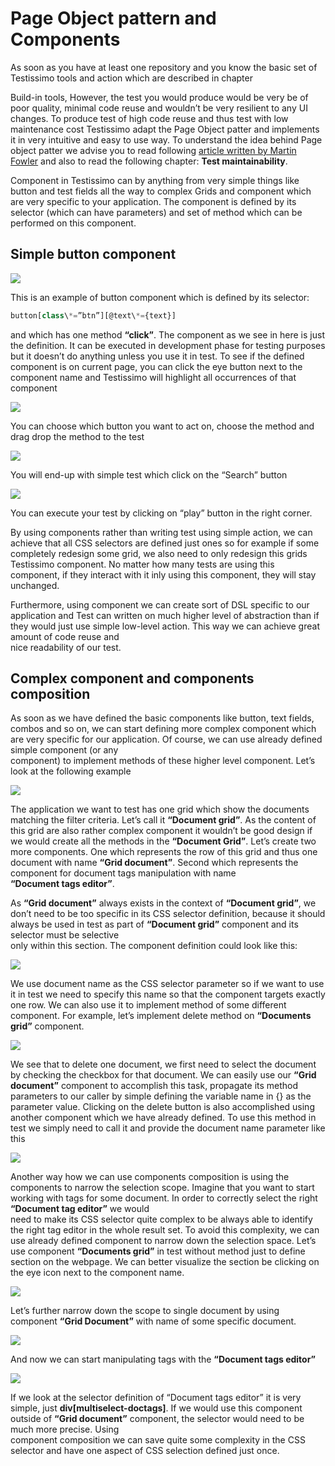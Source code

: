 # Page Object pattern and Components

As soon as you have at least one repository and you know the basic set of Testissimo tools and action which are described in chapter 

Build-in tools, However, the test you would produce would be very be of poor quality, minimal code reuse and wouldn’t be very resilient to any UI changes. To produce test of high code reuse and thus test with low maintenance cost Testissimo adapt the Page Object patter and implements it in very intuitive and easy to use way. To understand the idea behind Page object patter we advise you to read following [article written by Martin Fowler](https://martinfowler.com/bliki/PageObject.html) and also to read the following chapter: **Test maintainability**.

Component in Testissimo can by anything from very simple things like button and test fields all the way to complex Grids and component which are very specific to your application. The component is defined by its selector (which can have parameters) and set of method which can be performed on this component. 
<br>
## Simple button component

![](/documentation/images/r1WYsihz7.png)  

This is an example of button component which is defined by its selector:  
```javascript
button[class\*=”btn”][@text\*={text}]
```
and which has one method **“click”**. The component as we see in here is just the definition. It can be executed in development phase for testing purposes but it doesn’t do anything unless you use it in test. To see if the defined component is on current page, you can click the eye button next to the component name and Testissimo will highlight all occurrences of that component

![](/documentation/images/BJhNfnWxM.png)  



You can choose which button you want to act on, choose the method and drag drop the method to the test

![](/documentation/images/rkFuGnZgf.png)  



You will end-up with simple test which click on the “Search” button

![](/documentation/images/BykTf3bgM.png)  



You can execute your test by clicking on “play” button in the right corner. 

By using components rather than writing test using simple action, we can achieve that all CSS selectors are defined just ones so for example if some completely redesign some grid, we also need to only redesign this grids Testissimo component. No matter how many tests are using this component, if they interact with it inly using this component, they will stay unchanged. 

Furthermore, using component we can create sort of DSL specific to our application and Test can written on much higher level of abstraction than if they would just use simple low-level action. This way we can achieve great amount of code reuse and  
nice readability of our test. 
<br>
## Complex component and components composition

As soon as we have defined the basic components like button, text fields, combos and so on, we can start defining more complex component which are very specific for our application. Of course, we can use already defined simple component (or any  
component) to implement methods of these higher level component. Let’s look at the following example

![](/documentation/images/S18gXn-xf.png)  



The application we want to test has one grid which show the documents matching the filter criteria. Let’s call it **“Document grid”**. As the content of this grid are also rather complex component it wouldn’t be good design if we would create all the methods in the **“Document Grid”**. Let’s create two more components. One which represents the row of this grid and thus one document with name **“Grid document”**. Second which represents the component for document tags manipulation with name  
**“Document tags editor”**. 

As **“Grid document”** always exists in the context of **“Document grid”**, we don’t need to be too specific in its CSS selector definition, because it should always be used in test as part of **“Document grid”** component and its selector must be selective  
only within this section. The component definition could look like this:

![](/documentation/images/BJMm7hZgf.png)  



We use document name as the CSS selector parameter so if we want to use it in test we need to specify this name so that the component targets exactly one row. We can also use it to implement method of some different component. For example, let’s implement delete method on **“Documents grid”** component.

![](/documentation/images/r1V87hblG.png)  



We see that to delete one document, we first need to select the document by checking the checkbox for that document. We can easily use our **“Grid document”** component to accomplish this task, propagate its method parameters to our caller by simple defining the variable name in {} as the parameter value. Clicking on the delete button is also accomplished using another component which we have already defined. To use this method in test we simply need to call it and provide the document name parameter like this

![](/documentation/images/SyWF72Zez.png)  



Another way how we can use components composition is using the components to narrow the selection scope. Imagine that you want to start working with tags for some document. In order to correctly select the right **“Document tag editor”** we would  
need to make its CSS selector quite complex to be always able to identify the right tag editor in the whole result set. To avoid this complexity, we can use already defined component to narrow down the selection space. Let’s use component **“Documents grid”** in test without method just to define section on the webpage. We can better visualize the section be clicking on the eye icon next to the component name.

![](/documentation/images/SyL2Qh-xf.png)  



Let’s further narrow down the scope to single document by using component **“Grid Document”** with name of some specific document.

![](/documentation/images/rk_RX2-gz.png)  



And now we can start manipulating tags with the **“Document tags editor”**

![](/documentation/images/SyBbVnWgf.png)  



If we look at the selector definition of “Document tags editor” it is very simple, just **div[multiselect-doctags]**. If we would use this component outside of **“Grid document”** component, the selector would need to be much more precise. Using  
component composition we can save quite some complexity in the CSS selector and have one aspect of CSS selection defined just once. 

